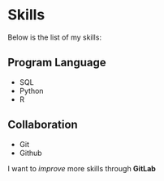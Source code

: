 # Skills

Below is the list of my skills:

## Program Language
- SQL
- Python 
- R

## Collaboration
- Git
- Github

I want to *improve* more skills through **GitLab**
